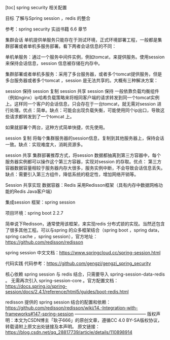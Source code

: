 [toc]
spring security 相关配置

目标
了解与Spring session ，redis 的整合

参考：spring security 实战书籍 6.6 章节

集群会话
单机提供单服务只能存在于测试环境，正式环境部署工程，一般都是集群部署或者单机多服务部署。看下两者会话信息的不同：

单机单服务：通过一个服务中间件实例，例如tomcat，来提供服务。使用session来保持会话信息，session 信息被存储在内存中。

集群部署或者单机多服务：采用了多台服务器，或者多个tomcat提供服务，但是多台服务器或者多个tomcat ，session 是无法共享的。大概有三种解决方案：

session 保持
session 复制
session 共享
session 保持
一般依靠负载均衡组件（例如nginx）ip哈希负载策略来将相同客户端的请求转发到同一个tomcat实例上。这样同一个客户的会话信息，只会存在于一台tomcat，就无需对session 进行处理。优点：简单。缺点：可能会出现负载失衡，可能使用同个ip出口，导致这些请求都转发到了一个tomcat 上。

如果就部署个两台，这种方式简单快捷，优先使用。

session 复制
将每个集群服务器的session信息，复制到其他服务器上，保持会话一致。缺点：实现难度大，消耗资源多。

session 共享
集群部署推荐方式，将session 数据都抽离到第三方容器中，每个服务器实例都可以操作这个第三方容器，实现对session 的存取。优点： 第三方容器数据容量相较于服务器内存大很多，服务实例中断，不会导致会话信息丢失。缺点：需要引入第三方组件，降低系统的稳定性，增加网络开销等。

Session 共享实现
数据容器：Redis 采用Redisson框架（具有内存中数据网格功能的Redis Java客户端）

集成session 框架：spring session

项目环境：spring boot 2.2.7

简单说下Redisson，通常使用该框架，来实现redis 分布式锁的实现。当然还包含了很多其他工程。可以与spring 的众多框架结合（spring boot ，spring data，spring cache ，spring session），官方地址：https://github.com/redisson/redisson

spring session 中文文档：https://www.springcloud.cc/spring-session.html

代码实践
代码参考：https://github.com/gengzi/gengzi_spring_security

核心依赖
spring session 与 redis 结合，只需要导入 spring-session-data-redis 。 无需再次引入 spring-session-core 。官方配置文档：https://docs.spring.io/spring-session/docs/2.4.1/reference/html5/guides/boot-redis.html

redisson 提供的 spring session 结合的配置和依赖：https://github.com/redisson/redisson/wiki/14.-Integration-with-frameworks#147-spring-session
————————————————
版权声明：本文为CSDN博主「耿子666」的原创文章，遵循CC 4.0 BY-SA版权协议，转载请附上原文出处链接及本声明。
原文链接：https://blog.csdn.net/qq_28817739/article/details/110898914
